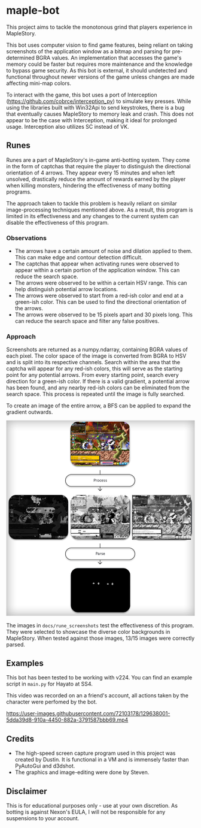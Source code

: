 # maple-bot

This project aims to tackle the monotonous grind that players experience in MapleStory. 

This bot uses computer vision to find game features, being reliant on taking screenshots of the application window as a bitmap and parsing for pre-determined BGRA values. An implementation that accesses the game's memory could be faster but requires more maintenance and the knowledge to bypass game security. As this bot is external, it should undetected and functional throughout newer versions of the game unless changes are made affecting mini-map colors. 

To interact with the game, this bot uses a port of Interception (https://github.com/cobrce/interception_py) to simulate key presses. While using the libraries built with  Win32Api to send keystrokes, there is a bug that eventually causes MapleStory to memory leak and crash. This does not appear to be the case with Interception, making it ideal for prolonged usage. Interception also utilizes SC instead of VK. 

## Runes
Runes are a part of MapleStory's in-game anti-botting system. They come in the form of captchas that require the player to distinguish the directional orientation of 4
arrows. They appear every 15 minutes and when left unsolved, drastically reduce the amount of rewards earned by the player when killing monsters, hindering the effectiveness of many botting programs.

The approach taken to tackle this problem is heavily reliant on similar image-processing techniques mentioned above. As a result, this program is limited in its effectiveness and any changes to the current system can disable the effectiveness of this program.

### Observations
* The arrows have a certain amount of noise and dilation applied to them. This can make edge and contour detection difficult.
* The captchas that appear when activating runes were observed to appear within a certain portion of the application window. This can reduce the search space.
* The arrows were observed to be within a certain HSV range. This can help distinguish potential arrow locations.
* The arrows were observed to start from a red-ish color and end at a green-ish color. This can be used to find the directional orientation of the arrows.
* The arrows were observed to be 15 pixels apart and 30 pixels long. This can reduce the search space and filter any false positives.

### Approach
Screenshots are returned as a numpy.ndarray, containing BGRA values of each pixel. The color space of the image is converted from BGRA to HSV and is split into its respective channels. Search within the area that the captcha will appear for any red-ish colors, this will serve as the starting point for any potential arrows. From every starting point, search every direction for a green-ish color. If there is a valid gradient, a potential arrow has been found, and any nearby red-ish colors can be eliminated from the search space. This process is repeated until the image is fully searched. 

To create an image of the entire arrow, a BFS can be applied to expand the gradient outwards.

![Screenshot](docs/process.png)

The images in `docs/rune_screenshots` test the effectiveness of this program. They were selected to showcase the diverse color backgrounds in MapleStory. When tested against those images, 13/15 images were correctly parsed.

## Examples 

This bot has been tested to be working with v224. You can find an example script in `main.py` for Hayato at SS4.

This video was recorded on an a friend's account, all actions taken by the character were perfomed by the bot.

https://user-images.githubusercontent.com/72103178/129638001-5dda39d8-910a-4450-882a-3791587bbb69.mp4


## Credits
* The high-speed screen capture program used in this project was created by Dustin. It is functional in a VM and is immensely faster than PyAutoGui and d3dshot.
* The graphics and image-editing were done by Steven.

## Disclaimer

This is for educational purposes only - use at your own discretion. As botting is against Nexon's EULA, I will not be responsible for any suspensions to your account.
